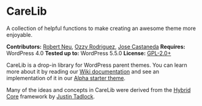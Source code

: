 # CareLib

A collection of helpful functions to make creating an awesome theme more enjoyable.

__Contributors:__ [Robert Neu](https://github.com/robneu), [Ozzy Rodriguez](https://github.com/ozzyrod), [Jose Castaneda](https://github.com/jocastaneda)
__Requires:__ WordPress 4.0
__Tested up to:__ WordPress 5.5.0
__License:__ [GPL-2.0+](http://www.gnu.org/licenses/gpl-2.0.html)

CareLib is a drop-in library for WordPress parent themes. You can learn more about it by reading our [Wiki documentation](https://github.com/cipherdevgroup/carelib/wiki) and see an implementation of it in our [Alpha starter theme](https://github.com/cipherdevgroup/alpha).

Many of the ideas and concepts in CareLib were derived from the [Hybrid Core](https://github.com/justintadlock/hybrid-core) framework by [Justin Tadlock](https://github.com/justintadlock).

